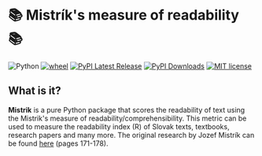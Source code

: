 # 📚 Mistrík's measure of readability 📚
 ![Python](https://img.shields.io/badge/python-3.x-blue.svg)  [![wheel](https://img.shields.io/badge/wheel-yes-ff00c9.svg)](https://test.pypi.org/project/mistrik/)  [![PyPI Latest Release](https://img.shields.io/pypi/v/pandas.svg)](https://test.pypi.org/project/mistrik/) [![PyPI Downloads](https://img.shields.io/pypi/dm/pandas.svg?label=PyPI%20downloads)](https://test.pypi.org/project/mistrik/) 
 [![MIT license](https://img.shields.io/badge/License-MIT-green.svg)](https://lbesson.mit-license.org/) 

## What is it?
**Mistrik** is a pure Python package that scores the readability of text using the Mistrik's measure of readability/comprehensibility.
This metric can be used to measure the readability index (R) of Slovak texts, textbooks, research papers and many more.
The original research by Jozef Mistrík can be found [here](https://www.juls.savba.sk/ediela/sr/1968/3/sr1968-3-lq.pdf ) (pages 171-178).

